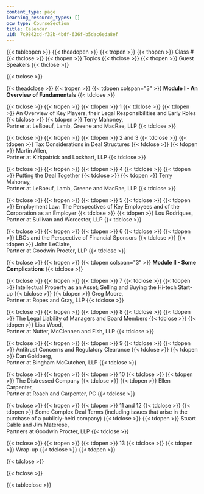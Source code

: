 ```yaml
---
content_type: page
learning_resource_types: []
ocw_type: CourseSection
title: Calendar
uid: 7c9842cd-f32b-4bdf-636f-b5dac6eda8ef
---
```


{{< tableopen >}}
{{< theadopen >}}
{{< tropen >}}
{{< thopen >}}
Class #
{{< thclose >}}
{{< thopen >}}
Topics
{{< thclose >}}
{{< thopen >}}
Guest Speakers
{{< thclose >}}

{{< trclose >}}

{{< theadclose >}}
{{< tropen >}}
{{< tdopen colspan="3" >}}
**Module I - An Overview of Fundamentals**
{{< tdclose >}}

{{< trclose >}}
{{< tropen >}}
{{< tdopen >}}
1
{{< tdclose >}}
{{< tdopen >}}
An Overview of Key Players, their Legal Responsibilities and Early Roles
{{< tdclose >}}
{{< tdopen >}}
Terry Mahoney,  
Partner at LeBoeuf, Lamb, Greene and MacRae, LLP
{{< tdclose >}}

{{< trclose >}}
{{< tropen >}}
{{< tdopen >}}
2 and 3
{{< tdclose >}}
{{< tdopen >}}
Tax Considerations in Deal Structures
{{< tdclose >}}
{{< tdopen >}}
Martin Allen,  
Partner at Kirkpatrick and Lockhart, LLP
{{< tdclose >}}

{{< trclose >}}
{{< tropen >}}
{{< tdopen >}}
4
{{< tdclose >}}
{{< tdopen >}}
Putting the Deal Together
{{< tdclose >}}
{{< tdopen >}}
Terry Mahoney,  
Partner at LeBoeuf, Lamb, Greene and MacRae, LLP
{{< tdclose >}}

{{< trclose >}}
{{< tropen >}}
{{< tdopen >}}
5
{{< tdclose >}}
{{< tdopen >}}
Employment Law: The Perspectives of Key Employees and of the Corporation as an Employer
{{< tdclose >}}
{{< tdopen >}}
Lou Rodriques,  
Partner at Sullivan and Worcester, LLP
{{< tdclose >}}

{{< trclose >}}
{{< tropen >}}
{{< tdopen >}}
6
{{< tdclose >}}
{{< tdopen >}}
LBOs and the Perspective of Financial Sponsors
{{< tdclose >}}
{{< tdopen >}}
John LeClaire,  
Partner at Goodwin Procter, LLP
{{< tdclose >}}

{{< trclose >}}
{{< tropen >}}
{{< tdopen colspan="3" >}}
**Module II - Some Complications**
{{< tdclose >}}

{{< trclose >}}
{{< tropen >}}
{{< tdopen >}}
7
{{< tdclose >}}
{{< tdopen >}}
Intellectual Property as an Asset; Selling and Buying the Hi-tech Start-up
{{< tdclose >}}
{{< tdopen >}}
Greg Moore,  
Partner at Ropes and Gray, LLP
{{< tdclose >}}

{{< trclose >}}
{{< tropen >}}
{{< tdopen >}}
8
{{< tdclose >}}
{{< tdopen >}}
The Legal Liability of Managers and Board Members
{{< tdclose >}}
{{< tdopen >}}
Lisa Wood,  
Partner at Nutter, McClennen and Fish, LLP
{{< tdclose >}}

{{< trclose >}}
{{< tropen >}}
{{< tdopen >}}
9
{{< tdclose >}}
{{< tdopen >}}
Antitrust Concerns and Regulatory Clearance
{{< tdclose >}}
{{< tdopen >}}
Dan Goldberg,  
Partner at Bingham McCutchen, LLP
{{< tdclose >}}

{{< trclose >}}
{{< tropen >}}
{{< tdopen >}}
10
{{< tdclose >}}
{{< tdopen >}}
The Distressed Company
{{< tdclose >}}
{{< tdopen >}}
Ellen Carpenter,  
Partner at Roach and Carpenter, PC
{{< tdclose >}}

{{< trclose >}}
{{< tropen >}}
{{< tdopen >}}
11 and 12
{{< tdclose >}}
{{< tdopen >}}
Some Complex Deal Terms (including issues that arise in the purchase of a publicly-held company)
{{< tdclose >}}
{{< tdopen >}}
Stuart Cable and Jim Materese,  
Partners at Goodwin Procter, LLP
{{< tdclose >}}

{{< trclose >}}
{{< tropen >}}
{{< tdopen >}}
13
{{< tdclose >}}
{{< tdopen >}}
Wrap-up
{{< tdclose >}}
{{< tdopen >}}

{{< tdclose >}}

{{< trclose >}}

{{< tableclose >}}